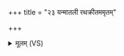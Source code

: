 +++
title = "२३ यन्मातली रथक्रीतममृतम्"

+++
<details><summary>मूलम् (VS)</summary>

यन्मात॑ली रथक्री॒तम॒मृतं॒ वेद॑ भेष॒जम्। तदिन्द्रो॑ अ॒प्सु प्रावे॑शय॒त्तदा॑पो दत्त भेष॒जम् ॥
</details>